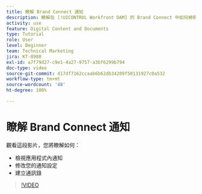```yaml
---
title: 瞭解 Brand Connect 通知
description: 瞭解在 [!UICONTROL Workfront DAM] 的 Brand Connect 中如何檢視應用程式內通知、修改通知設定以及建立通訊錄。
activity: use
feature: Digital Content and Documents
type: Tutorial
role: User
level: Beginner
team: Technical Marketing
jira: KT-8988
exl-id: a7f79d27-c9e1-4a27-9757-a3bf6299b794
doc-type: video
source-git-commit: d17df7162ccaab6b62db34209f50131927c0a532
workflow-type: tm+mt
source-wordcount: '48'
ht-degree: 100%

---
```


# 瞭解 Brand Connect 通知

觀看這段影片，您將瞭解如何：

* 檢視應用程式內通知
* 修改您的通知設定
* 建立通訊錄

>[!VIDEO](https://video.tv.adobe.com/v/335250/?quality=12&learn=on&enablevpops)
